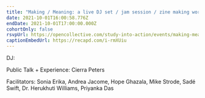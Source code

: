 ```yaml
---
title: "Making / Meaning: a live DJ set / jam session / zine making workshop"
date: 2021-10-01T16:00:58.776Z
endDate: 2021-10-01T17:00:00.000Z
cohortOnly: false
rsvpUrl: https://opencollective.com/study-into-action/events/making-meaning-28887c55
captionEmbedUrl: https://recapd.com/i-rmXUiu
---
```


DJ:

Public Talk + Experience: Cierra Peters

Facilitators: Sonia Erika, Andrea Jacome, Hope Ghazala, Mike Strode, Sadé Swift, Dr. Herukhuti Williams, Priyanka Das
